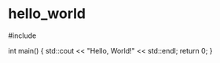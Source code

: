 # hello_world

#include <iostream>

int main() {
    std::cout << "Hello, World!" << std::endl;
    return 0;
}
